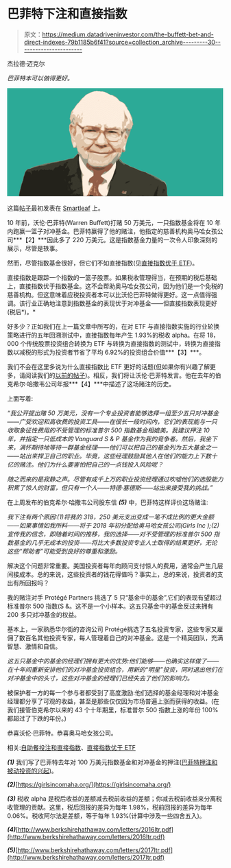 # 巴菲特下注和直接指数

> 原文：<https://medium.datadriveninvestor.com/the-buffett-bet-and-direct-indexes-79b1185b6f41?source=collection_archive---------30----------------------->

杰拉德·迈克尔

*巴菲特本可以做得更好。*

![](img/579979d8bed91b5774c6e02157378d2e.png)

这篇[帖子](https://www.smartleaf.com/our-thinking/smartleaf-blog/the-buffet-bet-and-direct-indexes)最初发表在 [Smartleaf](https://www.smartleaf.com) 上。

10 年前，沃伦·巴菲特(Warren Buffett)打赌 50 万美元，一只指数基金将在 10 年内跑赢一篮子对冲基金。巴菲特赢得了他的赌注，他指定的慈善机构奥马哈女孩公司***【2】***因此多了 220 万美元。这是指数基金力量的一次令人印象深刻的展示，尽管是轶事。

然而，尽管指数基金很好，但它们不如直接指数(见[直接指数优于 ETF](https://www.smartleaf.com/our-thinking/smartleaf-blog/direct-indexes-are-better-than-etfs))。

直接指数是跟踪一个指数的一篮子股票。如果税收管理得当，在预期的税后基础上，直接指数优于指数基金。这不会帮助奥马哈女孩公司，因为他们是一个免税的慈善机构。但这意味着应税投资者本可以比沃伦巴菲特做得更好。这一点值得强调。该行业正确地注意到指数基金的表现优于对冲基金——但直接指数表现更好(税后*)。*

好多少？正如我们在上一篇文章中所写的，在对 ETF 与直接指数实施的行业轮换策略进行的五年回溯测试中，直接指数每年产生 1.93%的税收 alpha。在将 18，000 个传统股票投资组合转换为 ETF 与转换为直接指数的测试中，转换为直接指数以减税的形式为投资者节省了平均 6.92%的投资组合价值***【3】***。

我们不会在这里多说为什么直接指数比 ETF 更好的话题(但如果你有兴趣了解更多，请阅读我们的[以前的帖子](https://www.smartleaf.com/our-thinking/smartleaf-blog/direct-indexes-are-better-than-etfs))。相反，我们将让沃伦·巴菲特发言。他在去年的伯克希尔·哈撒韦公司年报***【4】***中描述了这场赌注的历史。

上面写着:

*“我公开提出赌 50 万美元，没有一个专业投资者能够选择一组至少五只对冲基金——广受欢迎和高收费的投资工具——在很长一段时间内，它们的表现能与一只收取象征性费用的不受管理的标准普尔 500 指数基金相媲美。我建议押注 10 年，并指定一只低成本的 Vanguard S & P 基金作为我的竞争者。然后，我坐下来，满怀期待地等待一群基金经理——他们可以把自己的基金列为五大基金之一——站出来捍卫自己的职业。毕竟，这些经理鼓励其他人在他们的能力上下数十亿的赌注。他们为什么要害怕把自己的一点钱投入风险呢？*

*随之而来的是寂静之声。尽管有成千上万的职业投资经理通过吹嘘他们的选股能力积累了惊人的财富，但只有一个人——特德·塞德斯——站出来接受我的挑战。”*

在上周发布的伯克希尔·哈撒韦公司股东信 ***(5)*** 中，巴菲特这样评价这场赌注:

*我下注有两个原因:(1)将我的 318，250 美元支出变成一笔不成比例的更大金额——如果事情如我所料——将于 2018 年初分配给奥马哈女孩公司(Girls Inc );(2)宣传我的信念，即随着时间的推移，我的选择——对不受管理的标准普尔 500 指数基金的几乎无成本的投资——将比大多数投资专业人士取得的结果更好，无论这些“帮助者”可能受到良好的尊重和激励。*

解决这个问题非常重要。美国投资者每年向顾问支付惊人的费用，通常会产生几层间接成本。总的来说，这些投资者的钱花得值吗？事实上，总的来说，投资者的支出有所回报吗？

我的赌注对手 Protégé Partners 挑选了 5 只“基金中的基金”,它们的表现有望超过标准普尔 500 指数(S &。这不是一个小样本。这五只基金中的基金反过来拥有 200 多只对冲基金的权益。

基本上，一家熟悉华尔街的咨询公司 Protégé挑选了五名投资专家，这些专家又雇佣了数百名其他投资专家，每人管理着自己的对冲基金。这是一个精英团队，充满智慧、激情和自信。

*这五只基金中的基金的经理们拥有更大的优势:他们能够——也确实这样做了——在十年间重新安排他们的对冲基金投资组合，用新的“明星”投资，同时退出他们在对冲基金中的头寸，这些对冲基金的经理们已经失去了他们的影响力。*

被保护者一方的每一个参与者都受到了高度激励:他们选择的基金经理和对冲基金经理都分享了可观的收益，甚至是那些仅仅因为市场普遍上涨而获得的收益。(在我们接管伯克希尔以来的 43 个十年期里，标准普尔 500 指数上涨的年份 100%都超过了下跌的年份。)

恭喜沃伦·巴菲特。恭喜奥马哈女孩公司。

相关:[自助餐投注和直接指数](https://www.smartleaf.com/our-thinking/smartleaf-blog/the-buffet-bet-and-direct-indexes)、[直接指数优于 ETF](https://www.smartleaf.com/our-thinking/smartleaf-blog/direct-indexes-are-better-than-etfs)

***(1)*** 我们写了巴菲特去年对 100 万美元指数基金和对冲基金的押注([巴菲特押注和被动投资的兴起](https://www.smartleaf.com/our-thinking/smartleaf-blog/the-buffett-bet))。

***(2)***[https://girlsincomaha.org/](https://girlsincomaha.org/)

***(3)*** 税收 alpha 是税后收益的差额减去税前收益的差额；你减去税前收益来分离税收管理的贡献。这里，税后回报的差异为每年 1.98%，税前回报的差异为每年 0.06%。税收阿尔法是差额，等于每年 1.93%(计算中涉及一些四舍五入)。

***(4)***[http://www.berkshirehathaway.com/letters/2016ltr.pdf](http://www.berkshirehathaway.com/letters/2016ltr.pdf)

***(5)***[http://www.berkshirehathaway.com/letters/2017ltr.pdf](http://www.berkshirehathaway.com/letters/2017ltr.pdf)